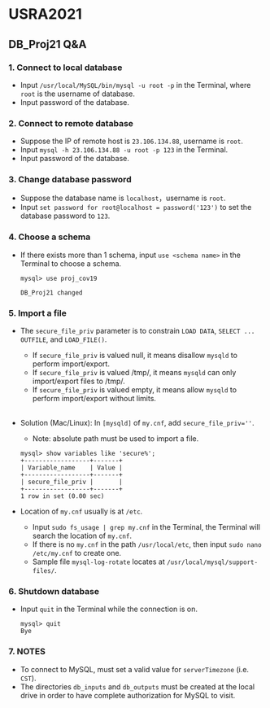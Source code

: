 # USRA2021

## DB_Proj21 Q&A

### 1. Connect to local database
- Input `/usr/local/MySQL/bin/mysql -u root -p` in the Terminal, where `root` is the username of database.
- Input password of the database.

### 2. Connect to remote database
- Suppose the IP of remote host is `23.106.134.88`, username is `root`.
- Input `mysql -h 23.106.134.88 -u root -p 123` in the Terminal.
- Input password of the database.

### 3. Change database password
- Suppose the database name is `localhost`，username is `root`.
- Input `set password for root@localhost = password('123')` to set the database password to `123`.

### 4. Choose a schema
- If there exists more than 1 schema, input `use <schema name>` in the Terminal to choose a schema.
  ```
  mysql> use proj_cov19
  
  DB_Proj21 changed
  ```

### 5. Import a file
- The `secure_file_priv` parameter is to constrain `LOAD DATA`, `SELECT ... OUTFILE`, and `LOAD_FILE()`.

	- If `secure_file_priv` is valued null, it means disallow `mysqld` to perform import/export.
	- If `secure_file_priv` is valued /tmp/, it means `mysqld` can only import/export files to /tmp/.
	- If `secure_file_priv` is valued empty, it means allow `mysqld` to perform import/export without limits.<br><br>

- Solution (Mac/Linux): In `[mysqld]` of `my.cnf`, add `secure_file_priv=''`.
	- Note: absolute path must be used to import a file.
  ```
  mysql> show variables like 'secure%';
  +------------------+-------+
  | Variable_name    | Value |
  +------------------+-------+
  | secure_file_priv |       |
  +------------------+-------+
  1 row in set (0.00 sec)
  ```

- Location of `my.cnf` usually is at `/etc`.

	- Input `sudo fs_usage | grep my.cnf` in the Terminal, the Terminal will search the location of `my.cnf`.
	- If there is no `my.cnf` in the path `/usr/local/etc`, then input `sudo nano /etc/my.cnf` to create one.
	- Sample file `mysql-log-rotate` locates at `/usr/local/mysql/support-files/`.

### 6. Shutdown database
- Input `quit` in the Terminal while the connection is on.
  ```
  mysql> quit
  Bye
  ```
### 7. NOTES
- To connect to MySQL, must set a valid value for `serverTimezone` (i.e. `CST`).
- The directories `db_inputs` and `db_outputs` must be created at the local drive in order to have complete authorization for MySQL to visit.

